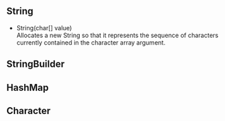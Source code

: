 ## String

- String(char[] value)  
  Allocates a new String so that it represents the sequence of characters currently contained in the character array argument.


## StringBuilder

## HashMap


## Character
